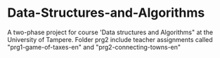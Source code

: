 # Data-Structures-and-Algorithms

A two-phase project for course 'Data structures and Algorithms" at the University of Tampere.
Folder prg2 include teacher assignments called "prg1-game-of-taxes-en" and "prg2-connecting-towns-en"